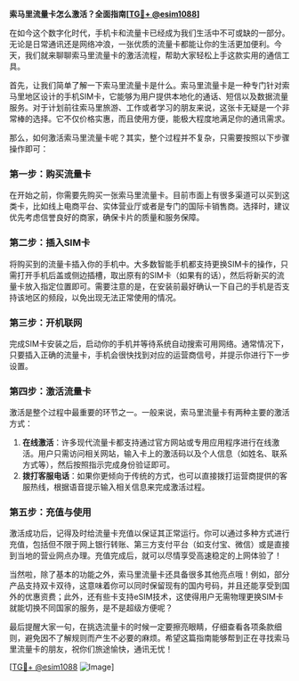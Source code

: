 **索马里流量卡怎么激活？全面指南[[TG💪+ @esim1088](https://t.me/s/esim1088)]**

在如今这个数字化时代，手机卡和流量卡已经成为我们生活中不可或缺的一部分。无论是日常通讯还是网络冲浪，一张优质的流量卡都能让你的生活更加便利。今天，我们就来聊聊索马里流量卡的激活流程，帮助大家轻松上手这款实用的通信工具。

首先，让我们简单了解一下索马里流量卡是什么。索马里流量卡是一种专门针对索马里地区设计的手机SIM卡，它能够为用户提供本地化的通话、短信以及数据流量服务。对于计划前往索马里旅游、工作或者学习的朋友来说，这张卡无疑是一个非常棒的选择。它不仅价格实惠，而且使用方便，能极大程度地满足你的通讯需求。

那么，如何激活索马里流量卡呢？其实，整个过程并不复杂，只需要按照以下步骤操作即可：

### **第一步：购买流量卡**
在开始之前，你需要先购买一张索马里流量卡。目前市面上有很多渠道可以买到这类卡，比如线上电商平台、实体营业厅或者是专门的国际卡销售商。选择时，建议优先考虑信誉良好的商家，确保卡片的质量和服务保障。

### **第二步：插入SIM卡**
将购买到的流量卡插入你的手机中。大多数智能手机都支持更换SIM卡的操作，只需打开手机后盖或侧边插槽，取出原有的SIM卡（如果有的话），然后将新买的流量卡放入指定位置即可。需要注意的是，在安装前最好确认一下自己的手机是否支持该地区的频段，以免出现无法正常使用的情况。

### **第三步：开机联网**
完成SIM卡安装之后，启动你的手机并等待系统自动搜索可用网络。通常情况下，只要插入正确的流量卡，手机会很快找到对应的运营商信号，并提示你进行下一步设置。

### **第四步：激活流量卡**
激活是整个过程中最重要的环节之一。一般来说，索马里流量卡有两种主要的激活方式：
1. **在线激活**：许多现代流量卡都支持通过官方网站或专用应用程序进行在线激活。用户只需访问相关网站，输入卡上的激活码以及个人信息（如姓名、联系方式等），然后按照指示完成身份验证即可。
2. **拨打客服电话**：如果你更倾向于传统的方式，也可以直接拨打运营商提供的客服热线，根据语音提示输入相关信息来完成激活过程。

### **第五步：充值与使用**
激活成功后，记得及时给流量卡充值以保证其正常运行。你可以通过多种方式进行充值，包括但不限于网上银行转账、第三方支付平台（如支付宝、微信）或是直接到当地的营业网点办理。充值完成后，就可以尽情享受高速稳定的上网体验了！

当然啦，除了基本的功能之外，索马里流量卡还具备很多其他亮点哦！例如，部分产品支持双卡双待，这意味着你可以同时保留现有的国内号码，并且还能享受到国外的优惠资费；此外，还有些卡支持eSIM技术，这使得用户无需物理更换SIM卡就能切换不同国家的服务，是不是超级方便呢？

最后提醒大家一句，在挑选流量卡的时候一定要擦亮眼睛，仔细查看各项条款细则，避免因不了解规则而产生不必要的麻烦。希望这篇指南能够帮到正在寻找索马里流量卡的朋友，祝你们旅途愉快，通讯无忧！

[[TG💪+ @esim1088](https://t.me/s/esim1088) ![Image](https://i.postimg.cc/4NQfJmqS/Snipaste-2025-05-13-00-14-12.png)]